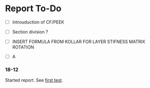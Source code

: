 # Report To-Do

* [ ] Introuduction of CF/PEEK 
* [ ] Section division ?
* [ ] INSERT FORMULA FROM KOLLAR FOR LAYER STIFNESS MATRIX ROTATION
* [ ] A


### 18-12  

Started report. See [first test](../first_test/README.md).


### 
